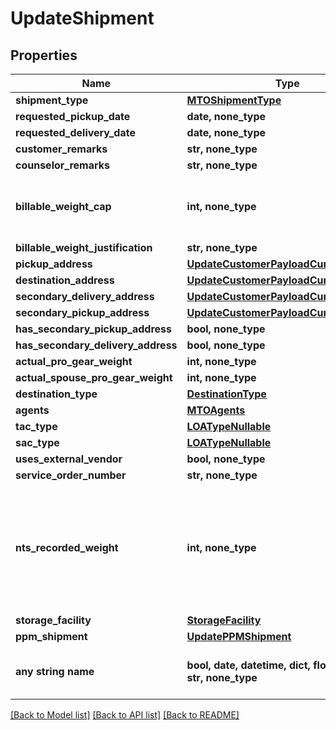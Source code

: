 # UpdateShipment


## Properties
Name | Type | Description | Notes
------------ | ------------- | ------------- | -------------
**shipment_type** | [**MTOShipmentType**](MTOShipmentType.md) |  | [optional] 
**requested_pickup_date** | **date, none_type** |  | [optional] 
**requested_delivery_date** | **date, none_type** |  | [optional] 
**customer_remarks** | **str, none_type** |  | [optional] 
**counselor_remarks** | **str, none_type** |  | [optional] 
**billable_weight_cap** | **int, none_type** | estimated weight of the shuttle service item provided by the prime | [optional] 
**billable_weight_justification** | **str, none_type** |  | [optional] 
**pickup_address** | [**UpdateCustomerPayloadCurrentAddress**](UpdateCustomerPayloadCurrentAddress.md) |  | [optional] 
**destination_address** | [**UpdateCustomerPayloadCurrentAddress**](UpdateCustomerPayloadCurrentAddress.md) |  | [optional] 
**secondary_delivery_address** | [**UpdateCustomerPayloadCurrentAddress**](UpdateCustomerPayloadCurrentAddress.md) |  | [optional] 
**secondary_pickup_address** | [**UpdateCustomerPayloadCurrentAddress**](UpdateCustomerPayloadCurrentAddress.md) |  | [optional] 
**has_secondary_pickup_address** | **bool, none_type** |  | [optional] 
**has_secondary_delivery_address** | **bool, none_type** |  | [optional] 
**actual_pro_gear_weight** | **int, none_type** |  | [optional] 
**actual_spouse_pro_gear_weight** | **int, none_type** |  | [optional] 
**destination_type** | [**DestinationType**](DestinationType.md) |  | [optional] 
**agents** | [**MTOAgents**](MTOAgents.md) |  | [optional] 
**tac_type** | [**LOATypeNullable**](LOATypeNullable.md) |  | [optional] 
**sac_type** | [**LOATypeNullable**](LOATypeNullable.md) |  | [optional] 
**uses_external_vendor** | **bool, none_type** |  | [optional] 
**service_order_number** | **str, none_type** |  | [optional] 
**nts_recorded_weight** | **int, none_type** | The previously recorded weight for the NTS Shipment. Used for NTS Release to know what the previous primeActualWeight or billable weight was. | [optional] 
**storage_facility** | [**StorageFacility**](StorageFacility.md) |  | [optional] 
**ppm_shipment** | [**UpdatePPMShipment**](UpdatePPMShipment.md) |  | [optional] 
**any string name** | **bool, date, datetime, dict, float, int, list, str, none_type** | any string name can be used but the value must be the correct type | [optional]

[[Back to Model list]](../README.md#documentation-for-models) [[Back to API list]](../README.md#documentation-for-api-endpoints) [[Back to README]](../README.md)



